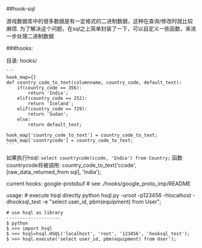 ##hook-sql

游戏数据库中的很多数据是有一定格式的二进制数据，这种在查询/修改时就比较麻烦. 为了解决这个问题，在sql之上简单封装了一下，可以自定义一些函数，来进一步处理二进制数据

###hooks:

  目录: hooks/

	```
	hook_map={}
	def country_code_to_text(columnname, country_code, default_text):
		if(country_code == 356):
			return 'India';
		elif(country_code == 252):
			return 'Iceland';
		elif(country_code == 729):
			return 'Sudan';
		else:
			return default_text;

	hook_map['country_code_to_text'] = country_code_to_text;
	hook_map['countrycode'] = country_code_to_text;
	```

  如果执行hsql: ```select countrycode(ccode, 'India') from Country;```
  函数countrycode将被调用: country_code_to_text('ccode', [raw_data_returned_from sql], 'India');


current hooks:
	google-protobuf # see ./hooks/google_proto_imp/README


usage:
	# execute hsql directly
	python hsql.py  -uroot -p123456 -hlocalhost -dhooksql_test -e "select user_id, pbm(equipment) from User";

	# use hsql as library
	--------------------
	$ python
	$ >>> import hsql
	$ >>> hsql=hsql.HSQL('localhost', 'root', '123456', 'hooksql_test');
	$ >>> hsql.execute('select user_id, pbm(equipment) from User');



